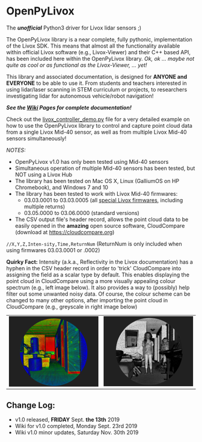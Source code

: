 # OpenPyLivox
The ***unofficial*** Python3 driver for Livox lidar sensors ;)

The OpenPyLivox library is a near complete, fully pythonic, implementation of the Livox SDK. This means that almost all the functionality available within official Livox software (e.g., Livox-Viewer) and their C++ based API, has been included here within the OpenPyLivox library. *Ok, ok ... maybe not quite as cool or as functional as the Livox-Viewer, ... yet!*

This library and associated documentation, is designed for **ANYONE and EVERYONE** to be able to use it. From students and teachers interested in using lidar/laser scanning in STEM curriculum or projects, to researchers investigating lidar for autonomous vehicle/robot navigation!

***See the [Wiki](../../wiki) Pages for complete documentation!***

Check out the [livox_controller_demo.py](./livox_controller_demo.py) file for a very detailed example on how to use the OpenPyLivox library to control and capture point cloud data from a single Livox Mid-40 sensor, as well as from multiple Livox Mid-40 sensors simultaneously!

*NOTES:* 
- OpenPyLivox v1.0 has only been tested using Mid-40 sensors
- Simultaneous operation of multiple Mid-40 sensors has been tested, but NOT using a Livox Hub
- The library has been tested on Mac OS X, Linux (GalliumOS on HP Chromebook), and Windows 7 and 10
- The library has been tested to work with Livox Mid-40 firmwares:
  - 03.03.0001 to 03.03.0005 (all [special Livox firmwares](https://github.com/Livox-SDK/Special-Firmwares-for-Livox-LiDARs), including multiple returns)
  - 03.05.0000 to 03.06.0000 (standard versions)
- The CSV output file's header record, allows the point cloud data to be easily opened in the <b>amazing</b> open source software, CloudCompare (download at https://cloudcompare.org)

`//X,Y,Z,Inten-sity,Time,ReturnNum`      (ReturnNum is only included when using firmwares 03.03.0001 or .0002)

**Quirky Fact:** Intensity (a.k.a., Reflectivity in the Livox documentation) has a hyphen in the CSV header record in order to 'trick' CloudCompare into assigning the field as a scalar type by default. This enables displaying the point cloud in CloudCompare using a more visually appealing colour spectrum (e.g., left image below). It also provides a way to (possibly) help filter out some unwanted noisy data. Of course, the colour scheme can be changed to many other options, after importing the point cloud in CloudCompare (e.g., greyscale in right image below)

<table style="border:0px;">
  <tr style="border:0px;">
    <td style="border:0px;"><img src="./images/image1_rs.png"></td>
    <td style="border:0px;"><img src="./images/image2_rs.png"></td>
  </tr>
</table>

## Change Log:
- v1.0 released, **FRIDAY** Sept. **the 13th** 2019
- Wiki for v1.0 completed, Monday Sept. 23rd 2019
- Wiki v1.0 minor updates, Saturday Nov. 30th 2019

